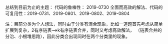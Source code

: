 总结到目前为止的主题：
代码的鲁棒性： 2019-0730
全面而高效的解法、代码的可复用性：2019-0731、2019-0801、2019-0802、2019-0804

注：目前分类为个人想法，同时由于分类有混合现象，比如一道题首先考虑从简单扩展到复杂，2有序链表——>k有序链表合并，同时又考虑高效解法，
（链表合并的分治、小根堆思路），因此分类会出现同时在两个分类里的现象。
